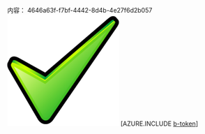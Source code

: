 内容： 4646a63f-f7bf-4442-8d4b-4e27f6d2b057![图像](2d567b95-81f4-4d14-9b9b-b985d937329d.png)
[AZURE.INCLUDE [b-token](9b19d068-c3f9-4117-a8e9-ef2fc226ef61.md)]
